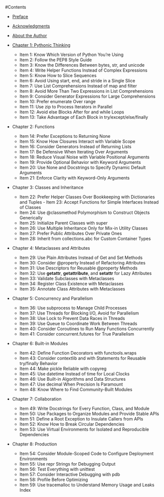 #Contents

* [Preface](Preface/Preface.md) 

* [Acknowledgments](Preface/Acknowledgments.md) 

* [About the Author](Preface/About_the_Author.md)

* [Chapter 1: Pythonic Thinking](Chapter1/Chapter1.md)

	- Item 1: Know Which Version of Python You’re Using 
	- Item 2: Follow the PEP8 Style Guide
	- Item 3: Know the Differences Between bytes, str, and unicode 
	- Item 4: Write Helper Functions Instead of Complex Expressions 
	- Item 5: Know How to Slice Sequences
	- Item 6: Avoid Using start, end, and stride in a Single Slice 
	- Item 7: Use List Comprehensions Instead of map and filter 
	- Item 8: Avoid More Than Two Expressions in List Comprehensions 
	- Item 9: Consider Generator Expressions for Large Comprehensions 
	- Item 10: Prefer enumerate Over range
	- Item 11: Use zip to Process Iterators in Parallel
	- Item 12: Avoid else Blocks After for and while Loops
	- Item 13: Take Advantage of Each Block in try/except/else/finally 
	
* Chapter 2: Functions

	- Item 14: Prefer Exceptions to Returning None
	- Item 15: Know How Closures Interact with Variable Scope 
	- Item 16: Consider Generators Instead of Returning Lists 
	- Item 17: Be Defensive When Iterating Over Arguments
	- Item 18: Reduce Visual Noise with Variable Positional Arguments 
	- Item 19: Provide Optional Behavior with Keyword Arguments
	- Item 20: Use None and Docstrings to Specify Dynamic Default Arguments 
	- Item 21: Enforce Clarity with Keyword-Only Arguments
	
* Chapter 3: Classes and Inheritance

	- Item 22: Prefer Helper Classes Over Bookkeeping with Dictionaries and Tuples 		- Item 23: Accept Functions for Simple Interfaces Instead of Classes
	- Item 24: Use @classmethod Polymorphism to Construct Objects Generically
	- Item 25: Initialize Parent Classes with super
	- Item 26: Use Multiple Inheritance Only for Mix-in Utility Classes 
	- Item 27: Prefer Public Attributes Over Private Ones
	- Item 28: Inherit from collections.abc for Custom Container Types
	
* Chapter 4: Metaclasses and Attributes

	- Item 29: Use Plain Attributes Instead of Get and Set Methods 
	- Item 30: Consider @property Instead of Refactoring Attributes 
	- Item 31: Use Descriptors for Reusable @property Methods
	- Item 32: Use __getattr__, __getattribute__, and __setattr__ for Lazy Attributes
	- Item 33: Validate Subclasses with Metaclasses 
	- Item 34: Register Class Existence with Metaclasses
	- Item 35: Annotate Class Attributes with Metaclasses 
	
* Chapter 5: Concurrency and Parallelism
	
	- Item 36: Use subprocess to Manage Child Processes
	- Item 37: Use Threads for Blocking I/O, Avoid for Parallelism 
	- Item 38: Use Lock to Prevent Data Races in Threads
	- Item 39: Use Queue to Coordinate Work Between Threads
	- Item 40: Consider Coroutines to Run Many Functions Concurrently 
	- Item 41: Consider concurrent.futures for True Parallelism
	
* Chapter 6: Built-in Modules

	- Item 42: Define Function Decorators with functools.wraps
	- Item 43: Consider contextlib and with Statements for Reusable try/finally Behavior
	- Item 44: Make pickle Reliable with copyreg
	- Item 45: Use datetime Instead of time for Local Clocks 
	- Item 46: Use Built-in Algorithms and Data Structures
	- Item 47: Use decimal When Precision Is Paramount 
	- Item 48: Know Where to Find Community-Built Modules
	
* Chapter 7: Collaboration

	- Item 49: Write Docstrings for Every Function, Class, and Module 
	- Item 50: Use Packages to Organize Modules and Provide Stable APIs
	- Item 51: Define a Root Exception to Insulate Callers from APIs 
	- Item 52: Know How to Break Circular Dependencies
	- Item 53: Use Virtual Environments for Isolated and Reproducible Dependencies 
	
* Chapter 8: Production

	- Item 54: Consider Module-Scoped Code to Configure Deployment Environments 
	- Item 55: Use repr Strings for Debugging Output
	- Item 56: Test Everything with unittest
	- Item 57: Consider Interactive Debugging with pdb 
	- Item 58: Profile Before Optimizing
	- Item 59: Use tracemalloc to Understand Memory Usage and Leaks Index